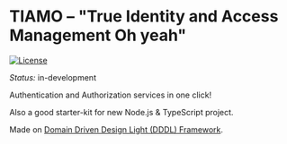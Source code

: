 # TIAMO – "True Identity and Access Management Oh yeah"
[![License](https://img.shields.io/github/license/mashape/apistatus.svg?style=flat-square)](https://github.com/Dionid/tiamo/blob/master/LICENSE.md)

*Status:* in-development

Authentication and Authorization services in one click!

Also a good starter-kit for new Node.js & TypeScript project.

Made on [Domain Driven Design Light (DDDL) Framework](https://github.com/Dionid/dddl).


